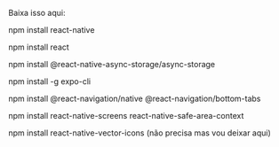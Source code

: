 Baixa isso aqui: 

npm install react-native

npm install react

npm install @react-native-async-storage/async-storage

npm install -g expo-cli

npm install @react-navigation/native @react-navigation/bottom-tabs

npm install react-native-screens react-native-safe-area-context

npm install react-native-vector-icons (não precisa mas vou deixar aqui)

